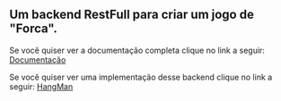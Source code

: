 ## Um backend RestFull para criar um jogo de "Forca".

Se você quiser ver a documentação completa clique no link a seguir: [Documentação](https://documenter.getpostman.com/view/13841210/2sA3kUG2Es)

Se você quiser ver uma implementação desse backend clique no link a seguir: [HangMan](https://hangman-lm.netlify.app/)
